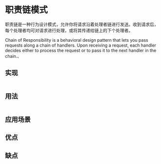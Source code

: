 # 职责链模式
职责链是一种行为设计模式，允许你将请求沿着处理者链进行发送。收到请求后，每个处理者均可对请求进行处理，或将其传递给链上的下个处理者。

Chain of Responsibility is a behavioral design pattern that lets you pass requests along a chain of handlers. Upon receiving a request, each handler decides either to process the request or to pass it to the next handler in the chain.、




## 实现

```go

```

## 用法

```go

```

## 应用场景

## 优点

## 缺点
